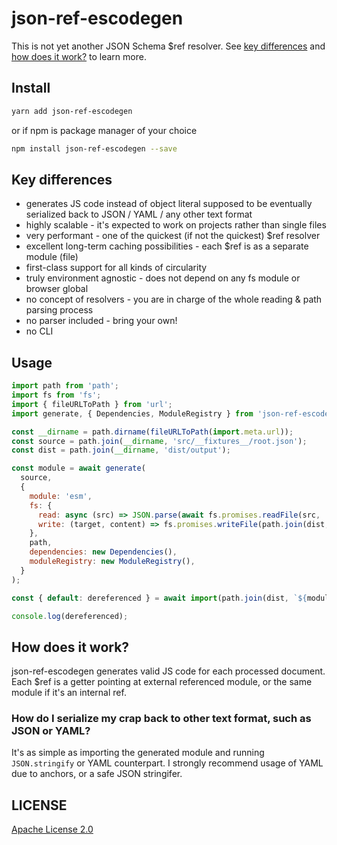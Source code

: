 # json-ref-escodegen

This is not yet another JSON Schema $ref resolver.
See [key differences](#key-differences) and [how does it work?](#how-does-it-work) to learn more.

## Install

```sh
yarn add json-ref-escodegen
```

or if npm is package manager of your choice

```sh
npm install json-ref-escodegen --save
```

## Key differences

- generates JS code instead of object literal supposed to be eventually serialized back to JSON / YAML / any other text format
- highly scalable - it's expected to work on projects rather than single files
- very performant - one of the quickest (if not the quickest) $ref resolver
- excellent long-term caching possibilities - each $ref is as a separate module (file)
- first-class support for all kinds of circularity
- truly environment agnostic - does not depend on any fs module or browser global
- no concept of resolvers - you are in charge of the whole reading & path parsing process
- no parser included - bring your own!
- no CLI

## Usage

```js
import path from 'path';
import fs from 'fs';
import { fileURLToPath } from 'url';
import generate, { Dependencies, ModuleRegistry } from 'json-ref-escodegen';

const __dirname = path.dirname(fileURLToPath(import.meta.url));
const source = path.join(__dirname, 'src/__fixtures__/root.json');
const dist = path.join(__dirname, 'dist/output');

const module = await generate(
  source,
  {
    module: 'esm',
    fs: {
      read: async (src) => JSON.parse(await fs.promises.readFile(src, 'utf8')),
      write: (target, content) => fs.promises.writeFile(path.join(dist, target), content),
    },
    path,
    dependencies: new Dependencies(),
    moduleRegistry: new ModuleRegistry(),
  }
);

const { default: dereferenced } = await import(path.join(dist, `${module.id}.mjs`));

console.log(dereferenced);
```

## How does it work?

json-ref-escodegen generates valid JS code for each processed document.
Each $ref is a getter pointing at external referenced module, or the same module if it's an internal ref.

### How do I serialize my crap back to other text format, such as JSON or YAML?

It's as simple as importing the generated module and running `JSON.stringify` or YAML counterpart.
I strongly recommend usage of YAML due to anchors, or a safe JSON stringifer.

## LICENSE

[Apache License 2.0](https://github.com/P0lip/json-ref-escodegen/blob/master/LICENSE)
